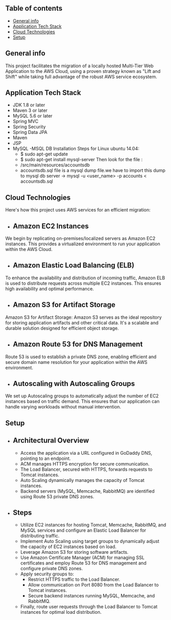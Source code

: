 ## Table of contents
* [General info](#general-info)
* [Application Tech Stack](#application-tech-stack)
* [Cloud Technologies](#cloudtechnologies)
* [Setup](#setup)

## General info
This project facilitates the migration of a locally hosted Multi-Tier Web Application to the AWS Cloud, using a proven strategy known as "Lift and Shift" while taking full advantage of the robust AWS service ecosystem.

## Application Tech Stack
  - JDK 1.8 or later
  - Maven 3 or later
  - MySQL 5.6 or later
  - Spring MVC
  - Spring Security
  - Spring Data JPA
  - Maven
  - JSP
  - MySQL
    -MSQL DB Installation Steps for Linux ubuntu 14.04:
      - $ sudo apt-get update
      - $ sudo apt-get install mysql-server
        Then look for the file :
      - /src/main/resources/accountsdb
      - accountsdb.sql file is a mysql dump file.we have to import this dump to mysql db server -> mysql -u <user_name> -p accounts < accountsdb.sql


## Cloud Technologies
Here's how this project uses AWS services for an efficient migration:
* ## Amazon EC2 Instances
We begin by replicating on-premises/localized servers as Amazon EC2 instances. This provides a virtualized environment to run your application within the AWS Cloud.

* ## Amazon Elastic Load Balancing (ELB)
To enhance the availability and distribution of incoming traffic, Amazon ELB is used to distribute requests across multiple EC2 instances. This ensures high availability and optimal performance.

* ## Amazon S3 for Artifact Storage
Amazon S3 for Artifact Storage: Amazon S3 serves as the ideal repository for storing application artifacts and other critical data. It's a scalable and durable solution designed for efficient object storage.

* ## Amazon Route 53 for DNS Management
Route 53 is used to establish a private DNS zone, enabling efficient and secure domain name resolution for your application within the AWS environment.

* ## Autoscaling with Autoscaling Groups
We set up Autoscaling groups to automatically adjust the number of EC2 instances based on traffic demand. This ensures that our application can handle varying workloads without manual intervention.

## Setup
* ## Architectural Overview
  - Access the application via a URL configured in GoDaddy DNS, pointing to an endpoint.
  - ACM manages HTTPS encryption for secure communication.
  - The Load Balancer, secured with HTTPS, forwards requests to Tomcat instances.
  - Auto Scaling dynamically manages the capacity of Tomcat instances.
  - Backend servers (MySQL, Memcache, RabbitMQ) are identified using Route 53 private DNS zones.

* ## Steps
  - Utilize EC2 instances for hosting Tomcat, Memcache, RabbitMQ, and MySQL services and configure an Elastic Load Balancer for distributing traffic.
  - Implement Auto Scaling using target groups to dynamically adjust the capacity of EC2 instances based on load.
  - Leverage Amazon S3 for storing software artifacts.
  - Use Amazon Certificate Manager (ACM) for managing SSL certificates and employ Route 53 for DNS management and configure private DNS zones.
  - Apply security groups to:
    - Restrict HTTPS traffic to the Load Balancer.
    - Allow communication on Port 8080 from the Load Balancer to Tomcat instances.
    - Secure backend instances running MySQL, Memcache, and RabbitMQ.
  - Finally, route user requests through the Load Balancer to Tomcat instances for optimal load distribution.
